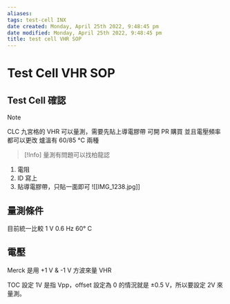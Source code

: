 ```yaml
---
aliases: 
tags: test-cell INX
date created: Monday, April 25th 2022, 9:48:45 pm
date modified: Monday, April 25th 2022, 9:48:45 pm
title: test cell VHR SOP
---
```


# Test Cell VHR SOP

## Test Cell 確認

> [!Note]
> CLC 九宮格的 VHR 可以量測，需要先貼上導電膠帶
> 可開 PR 購買
> 並且電壓頻率都可以更改
> 爐溫有 60/85 °C 兩種

> [!Info]
> 量測有問題可以找柏龍認



1. 電阻
2. ID 寫上
3. 貼導電膠帶，只貼一面即可
![[IMG_1238.jpg]]

## 量測條件

目前統一比較 1 V 0.6 Hz 60° C

## 電壓

Merck 是用 +1 V & -1 V 方波來量 VHR

TOC 設定 1V 是指 Vpp，offset 設定為 0 的情況就是 ±0.5 V，所以要設定 2V 來量測。
